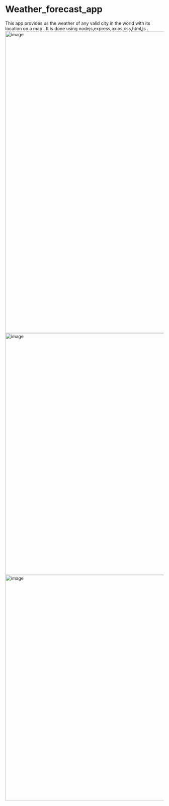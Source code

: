# Weather_forecast_app
This app provides us the weather of any valid city in the world with its location on a map .
It is done using nodejs,express,axios,css,html,js .
<img width="960" alt="image" src="https://user-images.githubusercontent.com/91506828/215128748-84c32952-22b4-45af-97a5-181c03caa26e.png">
<img width="769" alt="image" src="https://user-images.githubusercontent.com/91506828/215129133-09bff860-56e6-4f60-abb5-8c07093764d1.png">
<img width="718" alt="image" src="https://user-images.githubusercontent.com/91506828/215129237-5eb0a331-8574-43d6-a93d-98567d4530d9.png">



